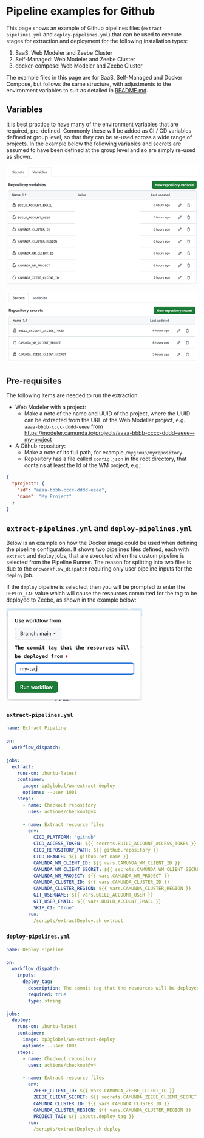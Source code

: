 # Pipeline examples for Github
This page shows an example of Github pipelines files (`extract-pipelines.yml` and `deploy-pipelines.yml`) that can be used to execute stages for extraction and deployment for the following installation types:

1. SaaS: Web Modeler and Zeebe Cluster
2. Self-Managed: Web Modeler and Zeebe Cluster
3. docker-compose: Web Modeler and Zeebe Cluster

The example files in this page are for SaaS, Self-Managed and Docker Compose, but follows the same structure,
with adjustments to the environment variables to suit as detailed in [README.md](./README.md#supported-environment-variables).

## Variables
It is best practice to have many of the environment variables that are required, pre-defined.
Commonly these will be added as CI / CD variables defined at group level, so that they can be re-used across a
wide range of projects. In the example below the following variables and secrets are assumed to have
been defined at the group level and so are simply re-used as shown.

![Github CI/CD environment variable configuration](images/gh-cicd-env-vars.png)

![Github CI/CD environment secret configuration](images/gh-cicd-secrets.png)

## Pre-requisites
The following items are needed to run the extraction:

* Web Modeler with a project:
    * Make a note of the name and UUID of the project, where the UUID can be extracted from the URL of the Web Modeller project, e.g. `aaaa-bbbb-cccc-dddd-eeee` from https://modeler.camunda.io/projects/aaaa-bbbb-cccc-dddd-eeee--my-project
* A Github repository:
    * Make a note of its full path, for example `/mygroup/myrepository`
    * Repository has a file called `config.json` in the root directory, that contains at least the Id of the WM project, e.g.:

```json
{
  "project": {
    "id": "aaaa-bbbb-cccc-dddd-eeee",
    "name": "My Project"
  }
}
```

## `extract-pipelines.yml` and `deploy-pipelines.yml`
Below is an example on how the Docker image could be used when defining the pipeline configuration. It shows two pipelines files defined, each with `extract` and `deploy` jobs, that are executed when the custom pipeline is selected from the Pipeline Runner. The reason for splitting into two files is due to the `on:workflow_dispatch` requiring only user pipeline inputs for the `deploy` job.

If the `deploy` pipeline is selected, then you will be prompted to enter the `DEPLOY_TAG` value which will cause the resources committed for the tag to be deployed to Zeebe, as shown in the example below:

![Github deploy pipeline runner](images/gh-pipeline-runner-deploy.png)

### `extract-pipelines.yml`
```yaml
name: Extract Pipeline

on:
  workflow_dispatch:

jobs:
  extract:
    runs-on: ubuntu-latest
    container:
      image: bp3global/wm-extract-deploy
      options: --user 1001
    steps:
      - name: Checkout repository
        uses: actions/checkout@v4

      - name: Extract resource files
        env:
          CICD_PLATFORM: "github"
          CICD_ACCESS_TOKEN: ${{ secrets.BUILD_ACCOUNT_ACCESS_TOKEN }}
          CICD_REPOSITORY_PATH: ${{ github.repository }}
          CICD_BRANCH: ${{ github.ref_name }}
          CAMUNDA_WM_CLIENT_ID: ${{ vars.CAMUNDA_WM_CLIENT_ID }}
          CAMUNDA_WM_CLIENT_SECRET: ${{ secrets.CAMUNDA_WM_CLIENT_SECRET }}
          CAMUNDA_WM_PROJECT: ${{ vars.CAMUNDA_WM_PROJECT }}
          CAMUNDA_CLUSTER_ID: ${{ vars.CAMUNDA_CLUSTER_ID }}
          CAMUNDA_CLUSTER_REGION: ${{ vars.CAMUNDA_CLUSTER_REGION }}
          GIT_USERNAME: ${{ vars.BUILD_ACCOUNT_USER }}
          GIT_USER_EMAIL: ${{ vars.BUILD_ACCOUNT_EMAIL }}
          SKIP_CI: "true"
        run:
          /scripts/extractDeploy.sh extract

```

### `deploy-pipelines.yml`
```yaml
name: Deploy Pipeline

on:
  workflow_dispatch:
    inputs:
      deploy_tag:
        description: The commit tag that the resources will be deployed from
        required: true
        type: string

jobs:
  deploy:
    runs-on: ubuntu-latest
    container:
      image: bp3global/wm-extract-deploy
      options: --user 1001
    steps:
      - name: Checkout repository
        uses: actions/checkout@v4

      - name: Extract resource files
        env:
          ZEEBE_CLIENT_ID: ${{ vars.CAMUNDA_ZEEBE_CLIENT_ID }}
          ZEEBE_CLIENT_SECRET: ${{ secrets.CAMUNDA_ZEEBE_CLIENT_SECRET }}
          CAMUNDA_CLUSTER_ID: ${{ vars.CAMUNDA_CLUSTER_ID }}
          CAMUNDA_CLUSTER_REGION: ${{ vars.CAMUNDA_CLUSTER_REGION }}
          PROJECT_TAG: ${{ inputs.deploy_tag }}
        run:
          /scripts/extractDeploy.sh deploy
```
